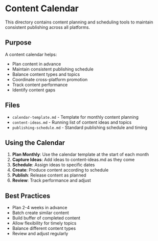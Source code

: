 # Content Calendar

This directory contains content planning and scheduling tools to maintain consistent publishing across all platforms.

## Purpose

A content calendar helps:
- Plan content in advance
- Maintain consistent publishing schedule
- Balance content types and topics
- Coordinate cross-platform promotion
- Track content performance
- Identify content gaps

## Files

- `calendar-template.md` - Template for monthly content planning
- `content-ideas.md` - Running list of content ideas and topics
- `publishing-schedule.md` - Standard publishing schedule and timing

## Using the Calendar

1. **Plan Monthly**: Use the calendar template at the start of each month
2. **Capture Ideas**: Add ideas to content-ideas.md as they come
3. **Schedule**: Assign ideas to specific dates
4. **Create**: Produce content according to schedule
5. **Publish**: Release content as planned
6. **Review**: Track performance and adjust

## Best Practices

- Plan 2-4 weeks in advance
- Batch create similar content
- Build buffer of completed content
- Allow flexibility for timely topics
- Balance different content types
- Review and adjust regularly
